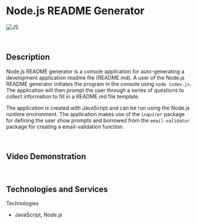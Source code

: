 # **Node.js README Generator**
![JS](https://img.shields.io/badge/Code-JavaScript-informational?logo=javascript&logoColor=white&color=yellow)


&nbsp;
## **Description**
Node.js README generator is a console application for auto-generating a development application readme file (README.md). A user of the Node.js README generator initiates the program in the console using `node index.js`. The application will then prompt the user through a series of questions to collect information to fill in a README.md file template. 

The application is created with JavaScript and can be run using the Node.js runtime environment. The application makes use of the `inquirer` package for defining the user show prompts and borrowed from the `email-validator` package for creating a email-validation function. 


&nbsp;
## **Video Demonstration**
<!-- Demo interaction \
![Demo weather dashboard](./assets/img/demoshot_weather_dashboard.png) -->


&nbsp;
## **Technologies and Services**
Technologies
- JavaScript, Node.js
